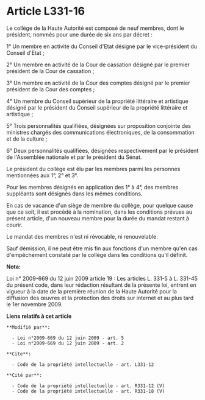 # Article L331-16

Le collège de la Haute Autorité est composé de neuf membres, dont le président, nommés pour une durée de six ans par
décret : 

1° Un membre en activité du Conseil d'Etat désigné par le vice-président du Conseil d'Etat ; 

2° Un membre en activité de la Cour de cassation désigné par le premier président de la Cour de cassation ; 

3° Un membre en activité de la Cour des comptes désigné par le premier président de la Cour des comptes ; 

4° Un membre du Conseil supérieur de la propriété littéraire et artistique désigné par le président du Conseil supérieur de
la propriété littéraire et artistique ; 

5° Trois personnalités qualifiées, désignées sur proposition conjointe des ministres chargés des communications
électroniques, de la consommation et de la culture ; 

6° Deux personnalités qualifiées, désignées respectivement par le président de l'Assemblée nationale et par le président du
Sénat. 

Le président du collège est élu par les membres parmi les personnes mentionnées aux 1°, 2° et 3°. 

Pour les membres désignés en application des 1° à 4°, des membres suppléants sont désignés dans les mêmes conditions. 

En cas de vacance d'un siège de membre du collège, pour quelque cause que ce soit, il est procédé à la nomination, dans les
conditions prévues au présent article, d'un nouveau membre pour la durée du mandat restant à courir. 

Le mandat des membres n'est ni révocable, ni renouvelable. 

Sauf démission, il ne peut être mis fin aux fonctions d'un membre qu'en cas d'empêchement constaté par le collège dans les
conditions qu'il définit.

**Nota:**

Loi n° 2009-669 du 12 juin 2009 article 19 : Les articles L. 331-5 à L. 331-45 du présent code, dans leur rédaction résultant
de la présente loi, entrent en vigueur à la date de la première réunion de la Haute Autorité pour la diffusion des œuvres et
la protection des droits sur internet et au plus tard le 1er novembre 2009.

**Liens relatifs à cet article**

	**Modifié par**:

	  - Loi n°2009-669 du 12 juin 2009 - art. 5
	  - Loi n°2009-669 du 12 juin 2009 - art. 2

	**Cite**:

	  - Code de la propriété intellectuelle - art. L331-12

	**Cité par**:

	  - Code de la propriété intellectuelle - art. R331-12 (V)
	  - Code de la propriété intellectuelle - art. R331-18 (V)
